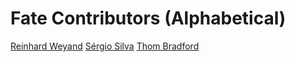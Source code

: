 # Fate Contributors (Alphabetical)

[Reinhard Weyand](https://github.com/rweyand)
[Sérgio Silva](https://github.com/sergiusignacius)
[Thom Bradford](https://github.com/kode4food)
